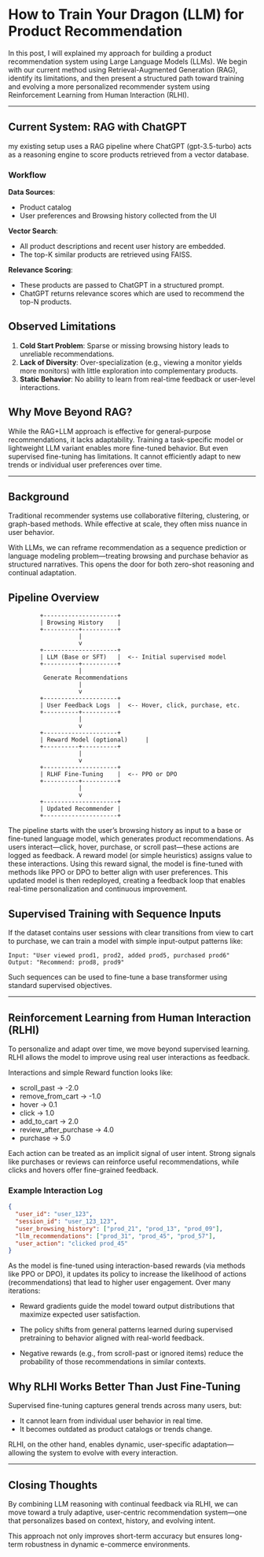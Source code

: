# How to Train Your Dragon (LLM) for Product Recommendation

In this post, I will explained my approach for building a product recommendation system using Large Language Models (LLMs). We begin with our current method using Retrieval-Augmented Generation (RAG), identify its limitations, and then present a structured path toward training and evolving a more personalized recommender system using Reinforcement Learning from Human Interaction (RLHI).

---

## Current System: RAG with ChatGPT

my existing setup uses a RAG pipeline where ChatGPT (gpt-3.5-turbo) acts as a reasoning engine to score products retrieved from a vector database.

### Workflow

**Data Sources**:
- Product catalog
- User preferences and Browsing history collected from the UI

**Vector Search**:
- All product descriptions and recent user history are embedded.
- The top-K similar products are retrieved using FAISS.

**Relevance Scoring**:
- These products are passed to ChatGPT in a structured prompt.
- ChatGPT returns relevance scores which are used to recommend the top-N products.



## Observed Limitations

1. **Cold Start Problem**: Sparse or missing browsing history leads to unreliable recommendations.
2. **Lack of Diversity**: Over-specialization (e.g., viewing a monitor yields more monitors) with little exploration into complementary products.
3. **Static Behavior**: No ability to learn from real-time feedback or user-level interactions.



## Why Move Beyond RAG?

While the RAG+LLM approach is effective for general-purpose recommendations, it lacks adaptability. Training a task-specific model or lightweight LLM variant enables more fine-tuned behavior. But even supervised fine-tuning has limitations. It cannot efficiently adapt to new trends or individual user preferences over time.

---

## Background

Traditional recommender systems use collaborative filtering, clustering, or graph-based methods. While effective at scale, they often miss nuance in user behavior.

With LLMs, we can reframe recommendation as a sequence prediction or language modeling problem—treating browsing and purchase behavior as structured narratives. This opens the door for both zero-shot reasoning and continual adaptation.

## Pipeline Overview

```
         +---------------------+
         | Browsing History    |
         +----------+----------+
                    |
                    v
         +---------------------+
         | LLM (Base or SFT)   |  <-- Initial supervised model
         +----------+----------+
                    |
          Generate Recommendations
                    |
                    v
         +---------------------+
         | User Feedback Logs  |  <-- Hover, click, purchase, etc.
         +----------+----------+
                    |
                    v
         +---------------------+
         | Reward Model (optional)     |
         +----------+----------+
                    |
                    v
         +---------------------+
         | RLHF Fine-Tuning    |  <-- PPO or DPO
         +----------+----------+
                    |
                    v
         +---------------------+
         | Updated Recommender |
         +---------------------+
```
The pipeline starts with the user’s browsing history as input to a base or fine-tuned language model, which generates product recommendations. As users interact—click, hover, purchase, or scroll past—these actions are logged as feedback. A reward model (or simple heuristics) assigns value to these interactions. Using this reward signal, the model is fine-tuned with methods like PPO or DPO to better align with user preferences. This updated model is then redeployed, creating a feedback loop that enables real-time personalization and continuous improvement.


## Supervised Training with Sequence Inputs

If the dataset contains user sessions with clear transitions from view to cart to purchase, we can train a model with simple input-output patterns like:

```
Input: "User viewed prod1, prod2, added prod5, purchased prod6"  
Output: "Recommend: prod8, prod9"
```

Such sequences can be used to fine-tune a base transformer using standard supervised objectives.

---

## Reinforcement Learning from Human Interaction (RLHI)

To personalize and adapt over time, we move beyond supervised learning. RLHI allows the model to improve using real user interactions as feedback.

Interactions and simple Reward function looks like:
- scroll_past           → -2.0  
- remove_from_cart      → -1.0  
- hover                 →  0.1  
- click                 →  1.0  
- add_to_cart           →  2.0  
- review_after_purchase →  4.0  
- purchase              →  5.0  

Each action can be treated as an implicit signal of user intent. Strong signals like purchases or reviews can reinforce useful recommendations, while clicks and hovers offer fine-grained feedback.

### Example Interaction Log

```json
{
  "user_id": "user_123",
  "session_id": "user_123_123",
  "user_browsing_history": ["prod_21", "prod_13", "prod_09"],
  "llm_recommendations": ["prod_31", "prod_45", "prod_57"],
  "user_action": "clicked prod_45"
}

```

As the model is fine-tuned using interaction-based rewards (via methods like PPO or DPO), it updates its policy to increase the likelihood of actions (recommendations) that lead to higher user engagement. 
Over many iterations:
- Reward gradients guide the model toward output distributions that maximize expected user satisfaction.

- The policy shifts from general patterns learned during supervised pretraining to behavior aligned with real-world feedback.

- Negative rewards (e.g., from scroll-past or ignored items) reduce the probability of those recommendations in similar contexts.

## Why RLHI Works Better Than Just Fine-Tuning

Supervised fine-tuning captures general trends across many users, but:

- It cannot learn from individual user behavior in real time.
- It becomes outdated as product catalogs or trends change.

RLHI, on the other hand, enables dynamic, user-specific adaptation—allowing the system to evolve with every interaction.

---

## Closing Thoughts

By combining LLM reasoning with continual feedback via RLHI, we can move toward a truly adaptive, user-centric recommendation system—one that personalizes based on context, history, and evolving intent.

This approach not only improves short-term accuracy but ensures long-term robustness in dynamic e-commerce environments.
